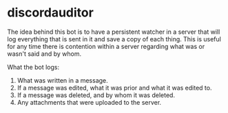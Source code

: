 # discordauditor

The idea behind this bot is to have a persistent watcher in a server that will
log everything that is sent in it and save a copy of each thing. This is useful
for any time there is contention within a server regarding what was or wasn't
said and by whom.

What the bot logs:
1. What was written in a message.
2. If a message was edited, what it was prior and what it was edited to.
3. If a message was deleted, and by whom it was deleted.
4. Any attachments that were uploaded to the server.
